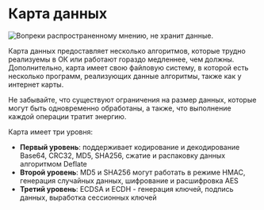 # Карта данных

![Вопреки распространенному мнению, не хранит данные.](oredict:oc:dataCard1)

Карта данных предоставляет несколько алгоритмов, которые трудно реализуемы в ОК или работают гораздо медленнее, чем должны. Дополнительно, карта имеет свою файловую систему, в которой есть несколько программ, реализующих данные алгоритмы, также как у интернет карты.

Не забывайте, что существуют ограничения на размер данных, которые могут быть одновременно обработаны, а также, что выполнение каждой операции тратит энергию.

Карта имеет три уровня:
* **Первый уровень**: поддерживает кодирование и декодирование Base64, CRC32, MD5, SHA256, сжатие и распаковку данных алгоритмом Deflate
* **Второй уровень**: MD5 и SHA256 могут работать в режиме HMAC, генерация случайных данных, шифрование и расшифровка AES
* **Третий уровень**: ECDSA и ECDH - генерация ключей, подпись данных, выработка сессионных ключей
